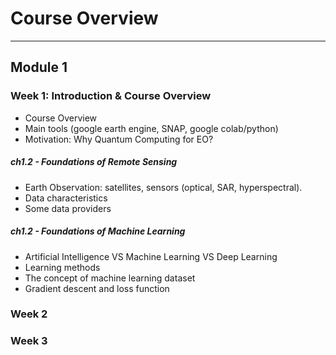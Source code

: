 <!-- .slide: data-background="#E6F7FF" -->

# Course Overview <!-- .element: class="r-fit-text" -->

---

<section data-transition="none">

## Module 1

</section>

<section data-transition="none">

### Week 1: Introduction & Course Overview

- Course Overview
- Main tools (google earth engine, SNAP, google colab/python)
- Motivation: Why Quantum Computing for EO?

##### ch1.2 - Foundations of Remote Sensing

- Earth Observation: satellites, sensors (optical, SAR, hyperspectral).
- Data characteristics
- Some data providers

##### ch1.2 - Foundations of Machine Learning

- Artificial Intelligence VS Machine Learning VS Deep Learning
- Learning methods
- The concept of machine learning dataset
- Gradient descent and loss function

</section>

<section data-transition="none">


### Week 2

</section>

<section data-transition="none">


### Week 3

</section>

